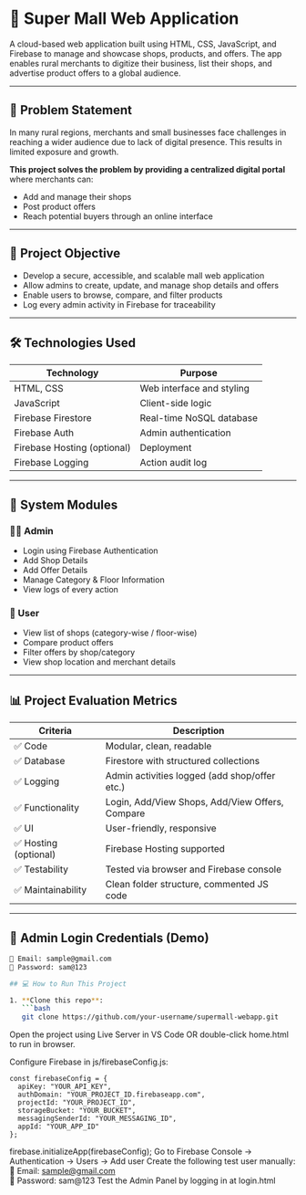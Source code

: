 # 🏬 Super Mall Web Application

A cloud-based web application built using HTML, CSS, JavaScript, and Firebase to manage and showcase shops, products, and offers. The app enables rural merchants to digitize their business, list their shops, and advertise product offers to a global audience.

---

## 📖 Problem Statement

In many rural regions, merchants and small businesses face challenges in reaching a wider audience due to lack of digital presence. This results in limited exposure and growth.

**This project solves the problem by providing a centralized digital portal** where merchants can:
- Add and manage their shops
- Post product offers
- Reach potential buyers through an online interface

---

## 🎯 Project Objective

- Develop a secure, accessible, and scalable mall web application
- Allow admins to create, update, and manage shop details and offers
- Enable users to browse, compare, and filter products
- Log every admin activity in Firebase for traceability

---

## 🛠️ Technologies Used

| Technology | Purpose |
|------------|---------|
| HTML, CSS  | Web interface and styling |
| JavaScript | Client-side logic |
| Firebase Firestore | Real-time NoSQL database |
| Firebase Auth | Admin authentication |
| Firebase Hosting (optional) | Deployment |
| Firebase Logging | Action audit log |

---

## 🧩 System Modules

### 👨‍💼 Admin
- Login using Firebase Authentication
- Add Shop Details
- Add Offer Details
- Manage Category & Floor Information
- View logs of every action

### 👥 User
- View list of shops (category-wise / floor-wise)
- Compare product offers
- Filter offers by shop/category
- View shop location and merchant details

---

## 📊 Project Evaluation Metrics

| Criteria            | Description |
|---------------------|-------------|
| ✅ Code             | Modular, clean, readable |
| ✅ Database         | Firestore with structured collections |
| ✅ Logging          | Admin activities logged (add shop/offer etc.) |
| ✅ Functionality    | Login, Add/View Shops, Add/View Offers, Compare |
| ✅ UI               | User-friendly, responsive |
| ✅ Hosting (optional) | Firebase Hosting supported |
| ✅ Testability      | Tested via browser and Firebase console |
| ✅ Maintainability  | Clean folder structure, commented JS code |

---

## 🔐 Admin Login Credentials (Demo)

```bash
📧 Email: sample@gmail.com  
🔑 Password: sam@123

## 💻 How to Run This Project

1. **Clone this repo**:
   ```bash
   git clone https://github.com/your-username/supermall-webapp.git
```
Open the project using Live Server in VS Code
OR double-click home.html to run in browser.

Configure Firebase in js/firebaseConfig.js:
```
const firebaseConfig = {
  apiKey: "YOUR_API_KEY",
  authDomain: "YOUR_PROJECT_ID.firebaseapp.com",
  projectId: "YOUR_PROJECT_ID",
  storageBucket: "YOUR_BUCKET",
  messagingSenderId: "YOUR_MESSAGING_ID",
  appId: "YOUR_APP_ID"
};
```
firebase.initializeApp(firebaseConfig);
Go to Firebase Console → Authentication → Users → Add user
Create the following test user manually:
📧 Email: sample@gmail.com  
🔑 Password: sam@123
Test the Admin Panel by logging in at login.html


